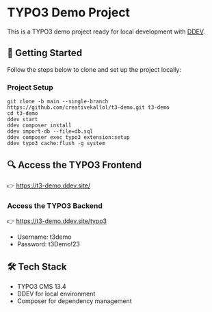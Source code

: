 # TYPO3 Demo Project

This is a TYPO3 demo project ready for local development with [DDEV](https://ddev.readthedocs.io/).

## 🚀 Getting Started

Follow the steps below to clone and set up the project locally:

### Project Setup

    git clone -b main --single-branch https://github.com/creativekallol/t3-demo.git t3-demo
    cd t3-demo
    ddev start
    ddev composer install
    ddev import-db --file=db.sql
    ddev composer exec typo3 extension:setup
    ddev typo3 cache:flush -g system

## 🔍 Access the TYPO3 Frontend

👉 https://t3-demo.ddev.site/

### Access the TYPO3 Backend

👉 https://t3-demo.ddev.site/typo3
* Username: t3demo
* Password: t3Demo!23

## 🛠 Tech Stack
* TYPO3 CMS 13.4
* DDEV for local environment
* Composer for dependency management
